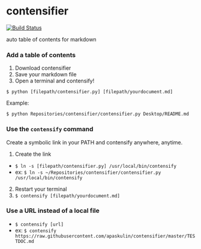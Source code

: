 # contensifier

[![Build Status](https://travis-ci.org/apaskulin/contensifier.svg?branch=master)](https://travis-ci.org/apaskulin/contensifier)

auto table of contents for markdown

### Add a table of contents
1. Download contensifier
2. Save your markdown file
3. Open a terminal and contensify!

```
$ python [filepath/contensifier.py] [filepath/yourdocument.md]
```

Example:
```
$ python Repositories/contensifier/contensifier.py Desktop/README.md
```

### Use the `contensify` command
Create a symbolic link in your PATH and contensify anywhere, anytime.

1. Create the link
  - `$ ln -s [filepath/contensifier.py] /usr/local/bin/contensify`
  - ex: `$ ln -s ~/Repositories/contensifier/contensifier.py /usr/local/bin/contensify`
2. Restart your terminal
3. `$ contensify [filepath/yourdocument.md]`

### Use a URL instead of a local file

- `$ contensify [url]`
- ex: `$ contensify https://raw.githubusercontent.com/apaskulin/contensifier/master/TESTDOC.md`
